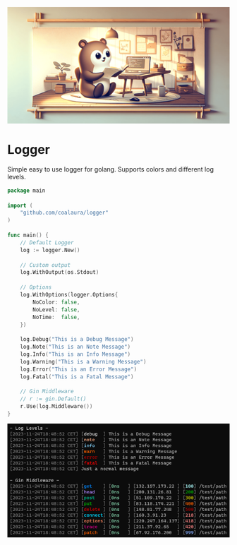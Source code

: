 ![banner](.github/banner.png)

# Logger

Simple easy to use logger for golang. Supports colors and different log levels.

```go
package main

import (
	"github.com/coalaura/logger"
)

func main() {
    // Default Logger
    log := logger.New()

    // Custom output
    log.WithOutput(os.Stdout)

    // Options
    log.WithOptions(logger.Options{
        NoColor: false,
        NoLevel: false,
        NoTime:  false,
    })

    log.Debug("This is a Debug Message")
    log.Note("This is an Note Message")
    log.Info("This is an Info Message")
    log.Warning("This is a Warning Message")
    log.Error("This is an Error Message")
    log.Fatal("This is a Fatal Message")

    // Gin Middleware
    // r := gin.Default()
    r.Use(log.Middleware())
}
```

![test](.github/test.png)